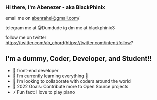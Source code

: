 ### Hi there, I'm Abenezer - aka BlackPhinix  

email me on abenrahel@gmail.com/

telegram me at @Dumdude
ig dm me at blackphinix3

follow me on twitter https://twitter.com/ab_chord(https://twitter.com/intent/follow?

## I'm a dummy, Coder, Developer, and Student!!

- 🔭 front-end developer
- 🌱 I’m currently learning everything 🤣
- 👯 I’m looking to collaborate with coders around the world
- 🥅 2022 Goals: Contribute more to Open Source projects
- ⚡ Fun fact: I love to play piano 
